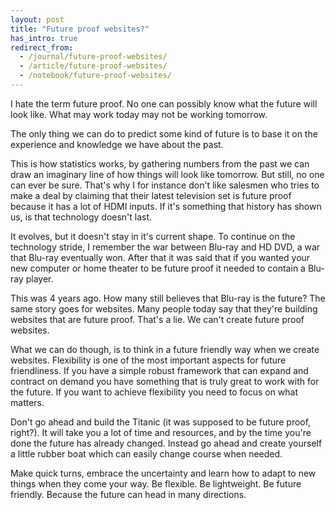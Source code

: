```yaml
---
layout: post
title: "Future proof websites?"
has_intro: true
redirect_from:
  - /journal/future-proof-websites/
  - /article/future-proof-websites/
  - /notebook/future-proof-websites/  
---
```


I hate the term future proof. No one can possibly know what the future will look like. What may work today may not be working tomorrow.

The only thing we can do to predict some kind of future is to base it on the experience and knowledge we have about the past.

This is how statistics works, by gathering numbers from the past we can draw an imaginary line of how things will look like tomorrow. But still, no one can ever be sure. That's why I for instance don't like salesmen who tries to make a deal by claiming that their latest television set is future proof because it has a lot of HDMI inputs. If it's something that history has shown us, is that technology doesn't last.

It evolves, but it doesn't stay in it's current shape. To continue on the technology stride, I remember the war between Blu-ray and HD DVD, a war that Blu-ray eventually won. After that it was said that if you wanted your new computer or home theater to be future proof it needed to contain a Blu-ray player.

This was 4 years ago. How many still believes that Blu-ray is the future? The same story goes for websites. Many people today say that they're building websites that are future proof. That's a lie. We can't create future proof websites.

What we can do though, is to think in a future friendly way when we create websites. Flexibility is one of the most important aspects for future friendliness. If you have a simple robust framework that can expand and contract on demand you have something that is truly great to work with for the future. If you want to achieve flexibility you need to focus on what matters.

Don't go ahead and build the Titanic (it was supposed to be future proof, right?). It will take you a lot of time and resources, and by the time you're done the future has already changed. Instead go ahead and create yourself a little rubber boat which can easily change course when needed.

Make quick turns, embrace the uncertainty and learn how to adapt to new things when they come your way. Be flexible. Be lightweight. Be future friendly. Because the future can head in many directions.

